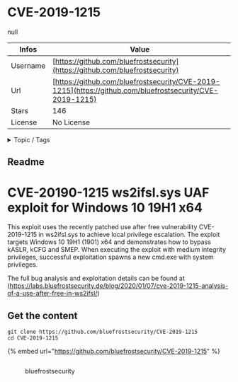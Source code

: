 # CVE-2019-1215

null

| Infos    | Value                                                              |
| -------- | -------------------------------------------------------------------|
| Username | [https://github.com/bluefrostsecurity](https://github.com/bluefrostsecurity) |
| Url      | [https://github.com/bluefrostsecurity/CVE-2019-1215](https://github.com/bluefrostsecurity/CVE-2019-1215)                                               |
| Stars    | 146                                                          |
| License  | No License                                                        |

<details>

<summary>Topic / Tags</summary>



</details>

## Readme

# CVE-20190-1215 ws2ifsl.sys UAF exploit for Windows 10 19H1 x64
This exploit uses the recently patched use after free vulnerability CVE-2019-1215 in ws2ifsl.sys to achieve local privilege escalation. The exploit targets Windows 10 19H1 (1901) x64 and demonstrates how to bypass kASLR, kCFG and SMEP. When executing the exploit with medium integrity privileges, successful exploitation spawns a new cmd.exe with system privileges.

The full bug analysis and exploitation details can be found at (https://labs.bluefrostsecurity.de/blog/2020/01/07/cve-2019-1215-analysis-of-a-use-after-free-in-ws2ifsl/) 



## Get the content

```
git clone https://github.com/bluefrostsecurity/CVE-2019-1215
cd CVE-2019-1215
```

{% embed url="https://github.com/bluefrostsecurity/CVE-2019-1215" %}

<figure><img src="https://avatars.githubusercontent.com/u/4976074?v=4" alt=""><figcaption><p>bluefrostsecurity</p></figcaption></figure>
